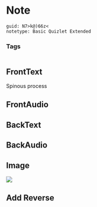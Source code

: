 # Note
```
guid: N7>k@)66z<
notetype: Basic Quizlet Extended
```

### Tags
```
```

## FrontText
Spinous process

## FrontAudio


## BackText


## BackAudio


## Image
<div><img src="quizlet-Ux8ZT8I.YTxMtxyXS7z-ZA.jpg"></div>

## Add Reverse

